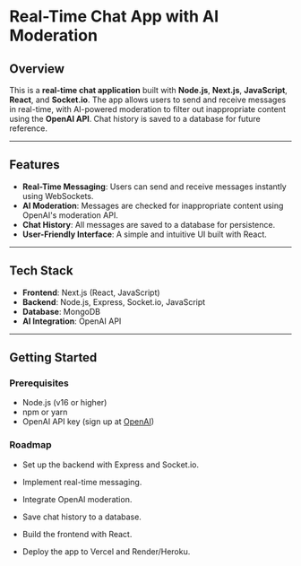 # Real-Time Chat App with AI Moderation

## Overview
This is a **real-time chat application** built with **Node.js**, **Next.js**, **JavaScript**, **React**, and **Socket.io**. The app allows users to send and receive messages in real-time, with AI-powered moderation to filter out inappropriate content using the **OpenAI API**. Chat history is saved to a database for future reference.

---

## Features
- **Real-Time Messaging**: Users can send and receive messages instantly using WebSockets.
- **AI Moderation**: Messages are checked for inappropriate content using OpenAI's moderation API.
- **Chat History**: All messages are saved to a database for persistence.
- **User-Friendly Interface**: A simple and intuitive UI built with React.

---

## Tech Stack
- **Frontend**: Next.js (React, JavaScript)
- **Backend**: Node.js, Express, Socket.io, JavaScript
- **Database**: MongoDB
- **AI Integration**: OpenAI API
---

## Getting Started

### Prerequisites
- Node.js (v16 or higher)
- npm or yarn
- OpenAI API key (sign up at [OpenAI](https://openai.com/api/))

### Roadmap
- Set up the backend with Express and Socket.io.

- Implement real-time messaging.

- Integrate OpenAI moderation.

- Save chat history to a database.

- Build the frontend with React.

- Deploy the app to Vercel and Render/Heroku.

